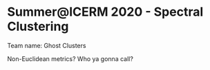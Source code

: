 # Summer@ICERM 2020 - Spectral Clustering

Team name: Ghost Clusters

Non-Euclidean metrics? Who ya gonna call?


